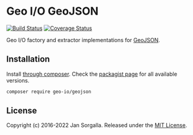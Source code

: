 Geo I/O GeoJSON
================

[![Build Status](https://github.com/geo-io/geojson/actions/workflows/ci.yml/badge.svg?branch=main)](https://github.com/geo-io/geojson/actions/workflows/ci.yml)
[![Coverage Status](https://coveralls.io/repos/github/geo-io/geojson/badge.svg?branch=main)](https://coveralls.io/github/geo-io/geojson?branch=main)

Geo I/O factory and extractor implementations for 
[GeoJSON](http://geojson.org/).

Installation
------------

Install [through composer](http://getcomposer.org). Check the
[packagist page](https://packagist.org/packages/geo-io/geojson) for all
available versions.

```bash
composer require geo-io/geojson
```

License
-------

Copyright (c) 2016-2022 Jan Sorgalla. Released under the [MIT License](LICENSE).
